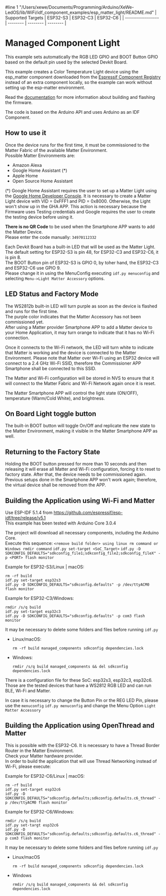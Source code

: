 #line 1 "/Users/xewe/Documents/Programming/Arduino/XeWe-LedOS/lib/WiFi/idf_component_examples/esp_matter_light/README.md"
| Supported Targets | ESP32-S3 | ESP32-C3 | ESP32-C6 |
| ----------------- | -------- | -------- | -------- |


# Managed Component Light

This example sets automatically the RGB LED GPIO and BOOT Button GPIO based on the default pin used by the selected Devkit Board.

This example creates a Color Temperature Light device using the esp_matter component downloaded from the [Espressif Component Registry](https://components.espressif.com/) instead of an extra component locally, so the example can work without setting up the esp-matter environment.

Read the [documentation](https://docs.espressif.com/projects/esp-matter/en/latest/esp32/developing.html) for more information about building and flashing the firmware.

The code is based on the Arduino API and uses Arduino as an IDF Component.

## How to use it

Once the device runs for the first time, it must be commissioned to the Matter Fabric of the available Matter Environment.  
Possible Matter Environments are:  
- Amazon Alexa
- Google Home Assistant (*)
- Apple Home
- Open Source Home Assistant

(*) Google Home Assistant requires the user to set up a Matter Light using the [Google Home Developer Console](https://developers.home.google.com/codelabs/matter-device#2). It is necessary to create a Matter Light device with VID = 0xFFF1 and PID = 0x8000. Otherwise, the Light won't show up in the GHA APP. This action is necessary because the Firmware uses Testing credentials and Google requires the user to create the testing device before using it.

**There is no QR Code** to be used when the Smartphone APP wants to add the Matter Device.  
Please enter the code manually: `34970112332`

Each Devkit Board has a built-in LED that will be used as the Matter Light.  
The default setting for ESP32-S3 is pin 48, for ESP32-C3 and ESP32-C6, it is pin 8.  
The BOOT Button pin of ESP32-S3 is GPIO 0, by toher hand, the ESP32-C3 and ESP32-C6 use GPIO 9.  
Please change it in using the MenuConfig executing `idf.py menuconfig` and selecting `Menu->Light Matter Accessory` options.

## LED Status and Factory Mode

The WS2812b built-in LED will turn purple as soon as the device is flashed and runs for the first time.  
The purple color indicates that the Matter Accessory has not been commissioned yet.  
After using a Matter provider Smartphone APP to add a Matter device to your Home Application, it may turn orange to indicate that it has no Wi-Fi connection.

Once it connects to the Wi-Fi network, the LED will turn white to indicate that Matter is working and the device is connected to the Matter Environment.
Please note that Matter over Wi-Fi using an ESP32 device will connect to a 2.4 GHz Wi-Fi SSID, therefore the Commissioner APP Smartphone shall be connected to this SSID.

The Matter and Wi-Fi configuration will be stored in NVS to ensure that it will connect to the Matter Fabric and Wi-Fi Network again once it is reset.

The Matter Smartphone APP will control the light state (ON/OFF), temperature (Warm/Cold White), and brightness.

## On Board Light toggle button

The built-in BOOT button will toggle On/Off and replicate the new state to the Matter Environment, making it visible in the Matter Smartphone APP as well.

## Returning to the Factory State

Holding the BOOT button pressed for more than 10 seconds and then releasing it will erase all Matter and Wi-Fi configuration, forcing it to reset to factory state. After that, the device needs to be commissioned again.  
Previous setups done in the Smartphone APP won't work again; therefore, the virtual device shall be removed from the APP.

## Building the Application using Wi-Fi and Matter

Use ESP-IDF 5.1.4 from https://github.com/espressif/esp-idf/tree/release/v5.1  
This example has been tested with Arduino Core 3.0.4

The project will download all necessary components, including the Arduino Core.  
Execute this sequence:
 `<remove build folder> using linux rm command or Windows rmdir command`
 `idf.py set-target <SoC_Target>`
 `idf.py -D SDKCONFIG_DEFAULTS="sdkconfig_file1;sdkconfig_file2;sdkconfig_fileX" -p <PORT> flash monitor`

Example for ESP32-S3/Linux | macOS:  
```
rm -rf build
idf.py set-target esp32s3
idf.py -D SDKCONFIG_DEFAULTS="sdkconfig.defaults" -p /dev/ttyACM0 flash monitor
```
Example for ESP32-C3/Windows:  
```
rmdir /s/q build
idf.py set-target esp32c3
idf.py -D SDKCONFIG_DEFAULTS="sdkconfig.defaults" -p com3 flash monitor
```

It may be necessary to delete some folders and files  before running `idf.py`  
- Linux/macOS:
  ```
  rm -rf build managed_components sdkconfig dependencies.lock
  ```  
- Windows:
  ```
  rmdir /s/q build managed_components && del sdkconfig dependencies.lock
  ```

There is a configuration file for these SoC: esp32s3, esp32c3, esp32c6.
Those are the tested devices that have a WS2812 RGB LED and can run BLE, Wi-Fi and Matter.

In case it is necessary to change the Button Pin or the REG LED Pin, please use the `menuconfig`
`idf.py menuconfig` and change the Menu Option `Light Matter Accessory`

## Building the Application using OpenThread and Matter

This is possible with the ESP32-C6.
It is necessary to have a Thread Border Router in the Matter Environment.  
Check your Matter hardware provider.  
In order to build the application that will use Thread Networking instead of Wi-Fi, please execute:

Example for ESP32-C6/Linux | macOS:  
```
rm -rf build
idf.py set-target esp32c6
idf.py -D SDKCONFIG_DEFAULTS="sdkconfig.defaults;sdkconfig.defaults.c6_thread" -p /dev/ttyACM0 flash monitor
```
Example for ESP32-C6/Windows:  
```
rmdir /s/q build
idf.py set-targt esp32c6
idf.py -D SDKCONFIG_DEFAULTS="sdkconfig.defaults;sdkconfig.defaults.c6_thread" -p com3 flash monitor
```

It may be necessary to delete some folders and files before running `idf.py`  
- Linux/macOS
  ```
  rm -rf build managed_components sdkconfig dependencies.lock
  ```  
- Windows
  ```
  rmdir /s/q build managed_components && del sdkconfig dependencies.lock
  ```

